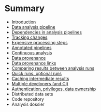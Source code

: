 # Summary

* [Introduction](README.md)
* [Data analysis pipeline](data-analysis-pipeline.md)
* [Dependencies in analysis pipelines](dependencies-in-analysis-pipelines.md)
* [Tracking changes](tracking-changes.md)
* [Expensive processing steps](expensive-processing-steps.md)
* [Annotated pipelines](annotated-pipelines.md)
* [Continuous analysis](continuous-analysis.md)
* [Data provenance](data-provenance.md)
* [Data provenance links](data-provenance-links.md)
* [Comparing results between analysis runs](comparing-results-between-analysis-runs.md)
* [Quick runs, optional runs](quick-runs-optional-runs.md)
* [Caching intermediate results](caching-intermediate-results.md)
* [Multiple developers \(and CI\)](multiple-developers-and-ci.md)
* [Authentication, privileges, data ownership](authentication-privileges-data-ownership.md)
* Distributed data sets
* Code repository
* Analysis dossier


